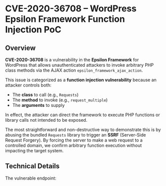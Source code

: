 # CVE-2020-36708 – WordPress Epsilon Framework Function Injection PoC

## Overview
**CVE-2020-36708** is a vulnerability in the **Epsilon Framework** for WordPress that allows unauthenticated attackers to invoke arbitrary PHP class methods via the AJAX action `epsilon_framework_ajax_action`.  

This issue is categorized as a **function injection vulnerability** because an attacker controls both:
- The **class** to call (e.g., `Requests`)
- The **method** to invoke (e.g., `request_multiple`)
- The **arguments** to supply

In effect, the attacker can direct the framework to execute PHP functions or library calls not intended to be exposed.  

The most straightforward and non-destructive way to demonstrate this is by abusing the bundled `Requests` library to trigger an **SSRF** (Server-Side Request Forgery). By forcing the server to make a web request to a controlled domain, we confirm arbitrary function execution without impacting the target system.

## Technical Details
The vulnerable endpoint:
